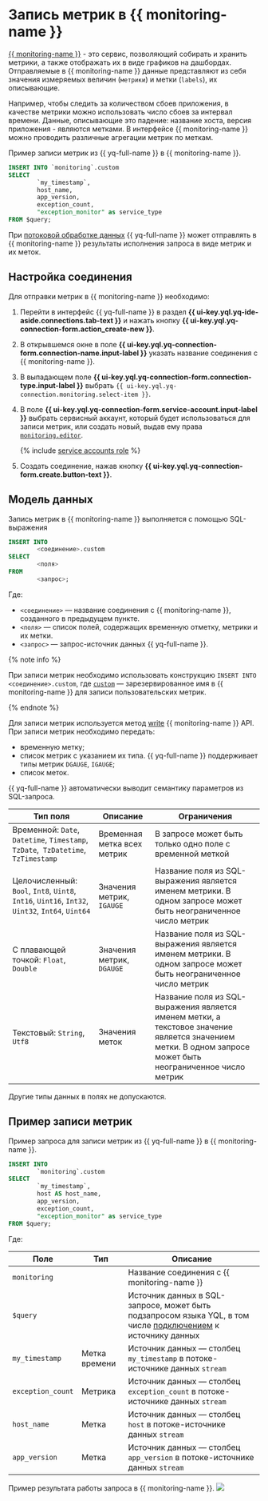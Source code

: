 # Запись метрик в {{ monitoring-name }}

[{{ monitoring-name }}](../../monitoring/concepts/index.md) - это сервис, позволяющий собирать и хранить метрики, а также отображать их в виде графиков на дашбордах. Отправляемые в {{ monitoring-name }} данные представляют из себя значения измеряемых величин (`метрики`) и метки (`labels`), их описывающие. 

Например, чтобы следить за количеством сбоев приложения, в качестве метрики можно использовать число сбоев за интервал времени. Данные, описывающие это падение: название хоста, версия приложения - являются метками. В интерфейсе {{ monitoring-name }} можно проводить различные агрегации метрик по меткам.

Пример записи метрик из {{ yq-full-name }} в {{ monitoring-name }}.

```sql
INSERT INTO `monitoring`.custom
SELECT
        `my_timestamp`,
        host_name,
        app_version,
        exception_count,
        "exception_monitor" as service_type
FROM $query;
```

При [потоковой обработке данных](../concepts/stream-processing.md) {{ yq-full-name }} может отправлять в {{ monitoring-name }} результаты исполнения запроса в виде метрик и их меток. 

## Настройка соединения

Для отправки метрик в {{ monitoring-name }} необходимо:
1. Перейти в интерфейс {{ yq-full-name }} в раздел **{{ ui-key.yql.yq-ide-aside.connections.tab-text }}** и нажать кнопку **{{ ui-key.yql.yq-connection-form.action_create-new }}**.
1. В открывшемся окне в поле **{{ ui-key.yql.yq-connection-form.connection-name.input-label }}** указать название соединения с {{ monitoring-name }}.
1. В выпадающем поле **{{ ui-key.yql.yq-connection-form.connection-type.input-label }}** выбрать `{{ ui-key.yql.yq-connection.monitoring.select-item }}`.
1. В поле **{{ ui-key.yql.yq-connection-form.service-account.input-label }}** выбрать сервисный аккаунт, который будет использоваться для записи метрик, или создать новый, выдав ему права [`monitoring.editor`](../../monitoring/security/index.md).

   {% include [service accounts role](../../_includes/query/service-accounts-role.md) %}

1. Создать соединение, нажав кнопку **{{ ui-key.yql.yq-connection-form.create.button-text }}**.

## Модель данных

Запись метрик в {{ monitoring-name }} выполняется с помощью SQL-выражения

```sql
INSERT INTO 
        <соединение>.custom 
SELECT 
        <поля> 
FROM 
        <запрос>;
```

Где:

- `<соединение>` — название соединения с {{ monitoring-name }}, созданного в предыдущем пункте.
- `<поля>` — список полей, содержащих временную отметку, метрики и их метки.
- `<запрос>` — запрос-источник данных {{ yq-full-name }}.

{% note info %}

При записи метрик необходимо использовать конструкцию `INSERT INTO <соединение>.custom`, где [`custom`](../../monitoring/api-ref/MetricsData/write.md#query_params) — зарезервированное имя в {{ monitoring-name }} для записи пользовательских метрик.

{% endnote %}

Для записи метрик используется метод [write](../../monitoring/api-ref/MetricsData/write.md) {{ monitoring-name }} API. При записи метрик необходимо передать:
- временную метку;
- список метрик с указанием их типа. {{ yq-full-name }} поддерживает типы метрик `DGAUGE`, `IGAUGE`;
- список меток.

{{ yq-full-name }} автоматически выводит семантику параметров из SQL-запроса.

|Тип поля|Описание|Ограничения|
|---|---|---|
|Временной: `Date`, `Datetime`, `Timestamp`, `TzDate`,` TzDatetime`, `TzTimestamp`|Временная метка всех метрик|В запросе может быть только одно поле с временной меткой|
|Целочисленный: `Bool`, `Int8`, `Uint8`, `Int16`, `Uint16`, `Int32`, `Uint32`, `Int64`, `Uint64` |Значения метрик, `IGAUGE`|Название поля из SQL-выражения является именем метрики. В одном запросе может быть неограниченное число метрик|
|С плавающей точкой: `Float`, `Double`|Значения метрик, `DGAUGE`|Название поля из SQL-выражения является именем метрики. В одном запросе может быть неограниченное число метрик|
|Текстовый: `String`, `Utf8`|Значения меток|Название поля из SQL-выражения является именем метки, а текстовое значение является значением метки. В одном запросе может быть неограниченное число метрик|

Другие типы данных в полях не допускаются.

## Пример записи метрик

Пример запроса для записи метрик из {{ yq-full-name }} в {{ monitoring-name }}.

```sql
INSERT INTO 
        `monitoring`.custom
SELECT
        `my_timestamp`,
        host AS host_name,
        app_version,
        exception_count,
        "exception_monitor" as service_type
FROM $query;
```

Где:

|Поле|Тип|Описание|
|--|---|---|
|`monitoring`| |Название соединения с {{ monitoring-name }}|
|`$query`| |Источник данных в SQL-запросе, может быть подзапросом языка YQL, в том числе [подключением](../quickstart/streaming-example.md) к источнику данных|
|`my_timestamp`| Метка времени| Источник данных — столбец `my_timestamp` в потоке-источнике данных `stream`|
|`exception_count`|Метрика| Источник данных — столбец `exception_count` в потоке-источнике данных `stream`|
|`host_name`|Метка| Источник данных — столбец `host` в потоке-источнике данных `stream`|
|`app_version`|Метка| Источник данных — столбец `app_version` в потоке-источнике данных `stream`|

Пример результата работы запроса в {{ monitoring-name }}.
![](../../_assets/query/monitoring-example.png)
